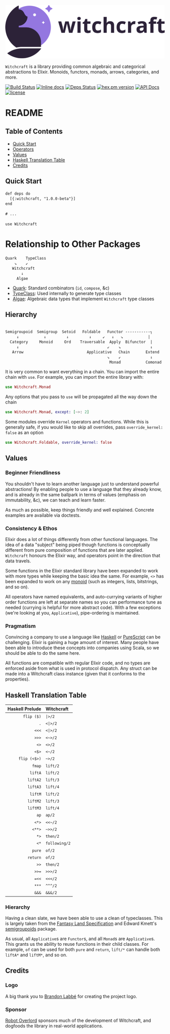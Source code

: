![](https://github.com/expede/witchcraft/raw/master/brand/Wordmark/PNG/WC-wordmark-lrg@2x.png)

`Witchcraft` is a library providing common algebraic and categorical abstractions to Elixir.
Monoids, functors, monads, arrows, categories, and more.

[![Build Status](https://travis-ci.org/expede/witchcraft.svg?branch=master)](https://travis-ci.org/expede/witchcraft) [![Inline docs](http://inch-ci.org/github/expede/witchcraft.svg?branch=master)](http://inch-ci.org/github/expede/witchcraft) [![Deps Status](https://beta.hexfaktor.org/badge/all/github/expede/witchcraft.svg)](https://beta.hexfaktor.org/github/expede/witchcraft) [![hex.pm version](https://img.shields.io/hexpm/v/witchcraft.svg?style=flat)](https://hex.pm/packages/witchcraft) [![API Docs](https://img.shields.io/badge/api-docs-yellow.svg?style=flat)](http://hexdocs.pm/witchcraft/) [![license](https://img.shields.io/github/license/mashape/apistatus.svg?maxAge=2592000)](https://github.com/expede/witchcraft/blob/master/LICENSE)


# README
## Table of Contents
- [Quick Start](#quick-start)
- [Operators](#operators)
- [Values](#values)
- [Haskell Translation Table](#haskell-translation-table)
- [Credits](#credits)

## Quick Start

```
def deps do
  [{:witchcraft, "1.0.0-beta"}]
end

# ...

use Witchcraft
```

# Relationship to Other Packages
```
Quark    TypeClass
    ↘    ↙
   Witchcraft
       ↓
     Algae
```

* [Quark](https://hex.pm/packages/quark): Standard combinators (`id`, `compose`, &c)
* [TypeClass](https://hex.pm/packages/type_class): Used internally to generate type classes
* [Algae](https://hex.pm/packages/algae): Algebraic data types that implement `Witchcraft` type classes

## Hierarchy

```

Semigroupoid  Semigroup  Setoid   Foldable   Functor -----------┐
     ↓           ↓         ↓         ↓     ↙   ↓   ↘           |
  Category     Monoid     Ord    Traversable  Apply  Bifunctor  |
     ↓                                       ↙    ↘             ↓
   Arrow                            Applicative   Chain       Extend
                                             ↘    ↙             ↓
                                              Monad           Comonad

```

It is very common to want everything in a chain. You can import the entire chain
with `use`. For example, you can import the entire library with:

```elixir
use Witchcraft.Monad
```

Any options that you pass to `use` will be propagated all the way down the chain

```elixir
use Witchcraft.Monad, except: [~>: 2]
```

Some modules override `Kernel` operators and functions. While this is generally safe,
if you would like to skip all overrides, pass `override_kernel: false` as an option

```elixir
use Witchcraft.Foldable, override_kernel: false
```

## Values

### Beginner Friendliness
You shouldn't have to learn another language just to understand powerful abstractions!
By enabling people to use a language that they already know, and is already in the
same ballpark in terms of values (emphasis on immutability, &c), we can teach and
learn faster.

As much as possible, keep things friendly and well explained.
Concrete examples are available via doctests.

### Consistency & Ethos
Elixir does a lot of things differently from other functional languages.
The idea of a data "subject" being piped though functions is conceptually different from
pure composition of functions that are later applied. `Witchcraft` honours the Elixir
way, and operators point in the direction that data travels.

Some functions in the Elixir standard library have been expanded to work with more
types while keeping the basic idea the same. For example, `<>` has been expanded
to work on any [monoid](https://hexdocs.pm/witchcraft/Witchcraft.Monoid.html)
(such as integers, lists, bitstrings, and so on).

All operators have named equivalents, and auto-currying variants of higher order functions
are left at separate names so you can performance tune as needed (currying is helpful for
more abstract code). With a few exceptions (we're looking at you, `Applicative`),
pipe-ordering is maintained.

### Pragmatism
Convincing a company to use a language like [Haskell](https://www.haskell.org)
or [PureScript](http://www.purescript.org) can be challenging. Elixir is gaining
a huge amount of interest. Many people have been able to introduce these concepts
into companies using Scala, so we should be able to do the same here.

All functions are compatible with regular Elixir code, and no types are enforced aside
from what is used in protocol dispatch. Any struct can be made into a Witchcraft
class instance (given that it conforms to the properties).

## Haskell Translation Table

| Haskell Prelude | Witchcraft    |
|----------------:|:--------------|
| `flip ($)`      | `\|>/2`       |
| `.`             | `<\|>/2`      |
| `<<<`           | `<\|>/2`      |
| `>>>`           | `<~>/2`       |
| `<>`            | `<>/2`        |
| `<$>`           | `<~/2`        |
| `flip (<$>)`    | `~>/2`        |
| `fmap`          | `lift/2`      |
| `liftA`         | `lift/2`      |
| `liftA2`        | `lift/3`      |
| `liftA3`        | `lift/4`      |
| `liftM`         | `lift/2`      |
| `liftM2`        | `lift/3`      |
| `liftM3`        | `lift/4`      |
| `ap`            | `ap/2`        |
| `<*>`           | `<<~/2`       |
| `<**>`          | `~>>/2`       |
| `*>`            | `then/2`      |
| `<*`            | `following/2` |
| `pure`          | `of/2`        |
| `return`        | `of/2`        |
| `>>`            | `then/2`      |
| `>>=`           | `>>>/2`       |
| `=<<`           | `<<</2`       |
| `***`           | `^^^/2`       |
| `&&&`           | `&&&/2`       |

### Hierarchy
Having a clean slate, we have been able to use a clean of typeclasses. This is largely
taken from the [Fantasy Land Specification](https://github.com/fantasyland/fantasy-land)
and Edward Kmett's [semigroupoids](https://hackage.haskell.org/package/semigroupoids) package.

As usual, all `Applicative`s are `Functor`s, and all `Monad`s are `Applicative`s.
This grants us the ability to reuse functions in their child classes.
For example, `of` can be used for both `pure` and `return`, `lift/*` can handle
both `liftA*` and `liftM*`, and so on.

## Credits

### Logo
A big thank you to [Brandon Labbé](https://dribbble.com/brandonlabbe) for creating
the project logo.

### Sponsor
[Robot Overlord](robotoverlord.io) sponsors much of the development of Witchcraft,
and dogfoods the library in real-world applications.

